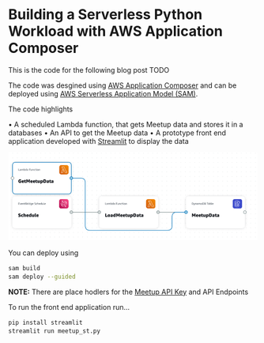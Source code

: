 # Building a Serverless Python Workload with AWS Application Composer

This is the code for the following blog post TODO

The code was desgined using [AWS Application Composer](https://aws.amazon.com/application-composer/) and can be deployed using [AWS Serverless Application Model (SAM)](https://aws.amazon.com/serverless/sam/). 

The code highlights

•	A scheduled Lambda function, that gets Meetup data and stores it in a databases
•	An API to get the Meetup data
•	A prototype front end application developed with [Streamlit](https://streamlit.io/) to display the data

![App diagram](app_diag.png "App diagram")

You can deploy using

```bash
sam build
sam deploy --guided
```

**NOTE:** There are place hodlers for the [Meetup API Key](https://www.meetup.com/api/general/) and API Endpoints

To run the front end application run...


```bash
pip install streamlit
streamlit run meetup_st.py
```
